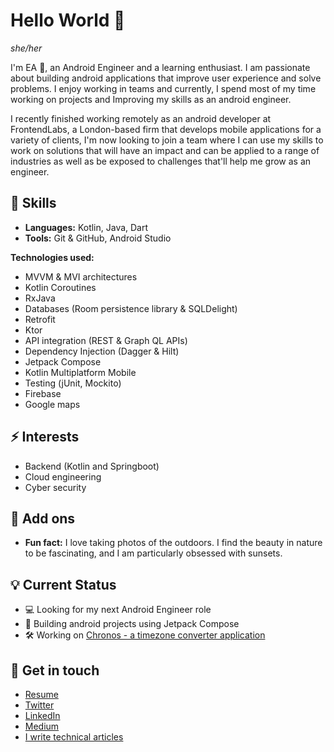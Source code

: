 # Hello World 👋
*she/her*


I'm EA 🙂, an Android Engineer and a learning enthusiast. I am passionate about building android applications that improve user experience and solve problems. I enjoy working in teams and currently, I spend most of my time working on projects and Improving my skills as an android engineer.

I recently finished working remotely as an android developer at FrontendLabs, a London-based firm that develops mobile applications for a variety of clients, I'm now looking to join a team where I can use my skills to work on solutions that will have an impact and can be applied to a range of industries as well as be exposed to challenges that'll help me grow as an engineer.


## 📌 Skills
- **Languages:** Kotlin, Java, Dart
- **Tools:** Git & GitHub, Android Studio

**Technologies used:**
- MVVM & MVI architectures
- Kotlin Coroutines
- RxJava
- Databases (Room persistence library & SQLDelight)
- Retrofit
- Ktor
- API integration (REST & Graph QL APIs)
- Dependency Injection (Dagger & Hilt)
- Jetpack Compose
- Kotlin Multiplatform Mobile
- Testing (jUnit, Mockito)
- Firebase
- Google maps


## ⚡ Interests
- Backend (Kotlin and Springboot)
- Cloud engineering
- Cyber security


## 🔎 Add ons
- **Fun fact:** I love taking photos of the outdoors. I find the beauty in nature to be fascinating, and I am particularly obsessed with sunsets.


## 💡 Current Status
- 💻 Looking for my next Android Engineer role
- 📖 Building android projects using Jetpack Compose
- 🛠️ Working on [Chronos - a timezone converter application](https://github.com/Czeach/Chronos)


## 📲 Get in touch
- [Resume](https://drive.google.com/file/d/1xaOBdnnAT1NwjyTV9fqfl2kVaENjU3mE/view?usp=sharing)
- [Twitter](https://twitter.com/__Czech)
- [LinkedIn](https://www.linkedin.com/in/ezichi-amarachi-628083198/)
- [Medium](https://medium.com/@ezichukwuamarachi)
- [I write technical articles](https://dev.to/czech)
